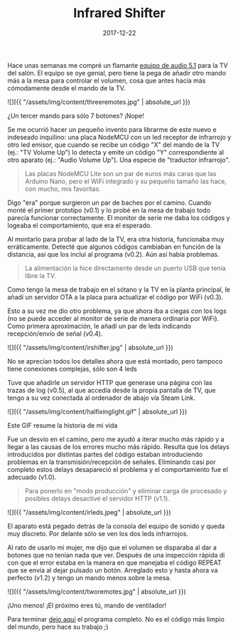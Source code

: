 ﻿---
layout: post
title: Infrared Shifter
date: 2017-12-22
description: Cómo hacer desaparecer mandos a distancia
img: assets/img/cover/irshifter.jpg
tags: [DIY]
words: 2 minutos
status: published
---

Hace unas semanas me compré un flamante [equipo de audio 5.1](https://www.amazon.es/Logitech-Z906-altavoces-envolvente-inalámbrico/dp/B004PGM9KY) para la TV del salón. El equipo se oye genial, pero tiene la pega de añadir otro mando más a la mesa para controlar el volumen, cosa que antes hacía más cómodamente desde el mando de la TV.

![]({{ "/assets/img/content/threeremotes.jpg" | absolute_url }})
<p class="image-caption">¿Un tercer mando para sólo 7 botones? ¡Nope!</p>

Se me ocurrió hacer un pequeño invento para librarme de este nuevo e indeseado inquilino: una placa NodeMCU con un led receptor de infrarrojo y otro led emisor, que cuando se recibe un código "X" del mando de la TV (ej.: "TV Volume Up") lo detecta y emite un código "Y" correspondiente al otro aparato (ej.: "Audio Volume Up"). Una especie de "traductor infrarrojo".

<blockquote>Las placas NodeMCU Lite son un par de euros más caras que las Arduino Nano, pero el WiFi integrado y su pequeño tamaño las hace, con mucho, mis favoritas.</blockquote>

Digo "era" porque surgieron un par de baches por el camino. Cuando monté el primer prototipo (v0.1) y lo probé en la mesa de trabajo todo parecía funcionar correctamente. El monitor de serie me daba los códigos y logeaba el comportamiento, que era el esperado.

Al montarlo para probar al lado de la TV, era otra historia, funcionaba muy erráticamente. Detecté que algunos códigos cambiaban en función de la distancia, así que los incluí al programa (v0.2). Aún así había problemas.

<blockquote>La alimentación la hice directamente desde un puerto USB que tenía libre la TV.</blockquote>

Como tengo la mesa de trabajo en el sótano y la TV en la planta principal, le añadí un servidor OTA a la placa para actualizar el código por WiFi (v0.3).

Esto a su vez me dio otro problema, ya que ahora iba a ciegas con los logs (no se puede acceder al monitor de serie de manera ordinaria por WiFi). Como primera aproximación, le añadí un par de leds indicando recepción/envío de señal (v0.4).

![]({{ "/assets/img/content/irshifter.jpg" | absolute_url }})
<p class="image-caption">No se aprecian todos los detalles ahora que está montado, pero tampoco tiene conexiones complejas, sólo son 4 leds</p>

Tuve que añadirle un servidor HTTP que generase una página con las trazas de log (v0.5), al que accedía desde la propia pantalla de TV, que tengo a su vez conectada al ordenador de abajo vía Steam Link.

![]({{ "/assets/img/content/halfixinglight.gif" | absolute_url }})
<p class="image-caption">Este GIF resume la historia de mi vida</p>

Fue un desvío en el camino, pero me ayudó a iterar mucho más rápido y a llegar a las causas de los errores mucho más rápido. Resulta que los delays introducidos por distintas partes del código estaban introduciendo problemas en la transmisión/recepción de señales. Eliminando casi por completo estos delays desapareció el problema y el comportamiento fue el adecuado (v1.0).

<blockquote>Para ponerlo en "modo producción" y eliminar carga de procesado y posibles delays desactivé el servidor HTTP (v1.1).</blockquote>

![]({{ "/assets/img/content/irleds.jpeg" | absolute_url }})
<p class="image-caption">El aparato está pegado detrás de la consola del equipo de sonido y queda muy discreto. Por delante sólo se ven los dos leds infrarrojos.</p>

Al rato de usarlo mi mujer, me dijo que el volumen se disparaba al dar a botones que no tenían nada que ver. Después de una inspección rápida di con que el error estaba en la manera en que manejaba el código REPEAT que se envía al dejar pulsado un botón. Arreglado esto y hasta ahora va perfecto (v1.2) y tengo un mando menos sobre la mesa.

![]({{ "/assets/img/content/tworemotes.jpg" | absolute_url }})
<p class="image-caption">¡Uno menos! ¡El próximo eres tú, mando de ventilador!</p>

Para terminar [dejo aquí](/assets/code/irshifter.txt) el programa completo. No es el código más limpio del mundo, pero hace su trabajo ;)